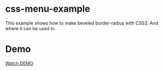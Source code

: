 # css-menu-example
This example shows how to make beveled border-radius with CSS3.
And where it can be used in.

# Demo

[Watch DEMO](http://anton.temchenko.com.ua/dev/css-menu-example.html)
